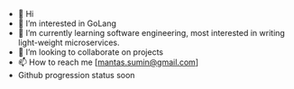 - 👋 Hi
- 👀 I’m interested in GoLang
- 🌱 I’m currently learning software engineering, most interested in writing light-weight microservices.
- 💞️ I’m looking to collaborate on projects
- 📫 How to reach me [mantas.sumin@gmail.com]
- Github progression status soon

<!---
suminas-dev/suminas-dev is a ✨ special ✨ repository because its `README.md` (this file) appears on your GitHub profile.
You can click the Preview link to take a look at your changes.
--->
